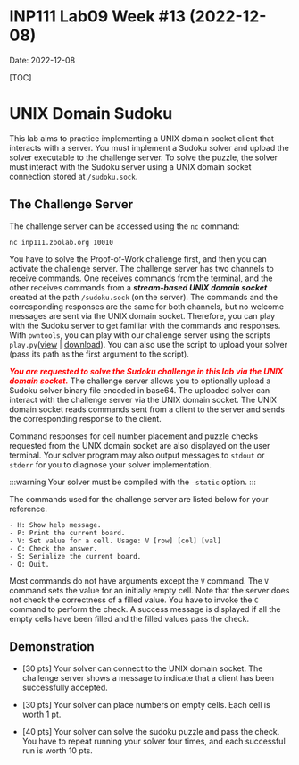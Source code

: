 # INP111 Lab09 Week #13 (2022-12-08)

Date: 2022-12-08

[TOC]

# UNIX Domain Sudoku

This lab aims to practice implementing a UNIX domain socket client that interacts with a server. You must implement a Sudoku solver and upload the solver executable to the challenge server. To solve the puzzle, the solver must interact with the Sudoku server using a UNIX domain socket connection stored at `/sudoku.sock`.

## The Challenge Server

The challenge server can be accessed using the `nc` command:

```
nc inp111.zoolab.org 10010
```

You have to solve the Proof-of-Work challenge first, and then you can activate the challenge server. The challenge server has two channels to receive commands. One receives commands from the terminal, and the other receives commands from a ***stream-based UNIX domain socket*** created at the path `/sudoku.sock` (on the server). The commands and the corresponding responses are the same for both channels, but no welcome messages are sent via the UNIX domain socket. Therefore, you can play with the Sudoku server to get familiar with the commands and responses. With `pwntools`, you can play with our challenge server using the scripts `play.py`([view](https://inp111.zoolab.org/code.html?file=lab09/play.py) | [download](https://inp111.zoolab.org/lab09/play.py)). You can also use the script to upload your solver (pass its path as the first argument to the script).

<span style="color: red">***You are requested to solve the Sudoku challenge in this lab via the UNIX domain socket.***</span> The challenge server allows you to optionally upload a Sudoku solver binary file encoded in base64. The uploaded solver can interact with the challenge server via the UNIX domain socket. The UNIX domain socket reads commands sent from a client to the server and sends the corresponding response to the client.

Command responses for cell number placement and puzzle checks requested from the UNIX domain socket are also displayed on the user terminal. Your solver program may also output messages to `stdout` or `stderr` for you to diagnose your solver implementation.

:::warning
Your solver must be compiled with the `-static` option.
:::

The commands used for the challenge server are listed below for your reference.
```
- H: Show help message.
- P: Print the current board.
- V: Set value for a cell. Usage: V [row] [col] [val]
- C: Check the answer.
- S: Serialize the current board.
- Q: Quit.
```
Most commands do not have arguments except the `V` command. The `V` command sets the value for an initially empty cell. Note that the server does not check the correctness of a filled value. You have to invoke the `C` command to perform the check. A success message is displayed if all the empty cells have been filled and the filled values pass the check.

## Demonstration

- [30 pts] Your solver can connect to the UNIX domain socket. The challenge server shows a message to indicate that a client has been successfully accepted.

- [30 pts] Your solver can place numbers on empty cells. Each cell is worth 1 pt.

- [40 pts] Your solver can solve the sudoku puzzle and pass the check. You have to repeat running your solver four times, and each successful run is worth 10 pts.

